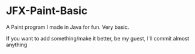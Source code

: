 # JFX-Paint-Basic
A Paint program I made in Java for fun. Very basic.

If you want to add something/make it better, be my guest, I'll commit almost anything
